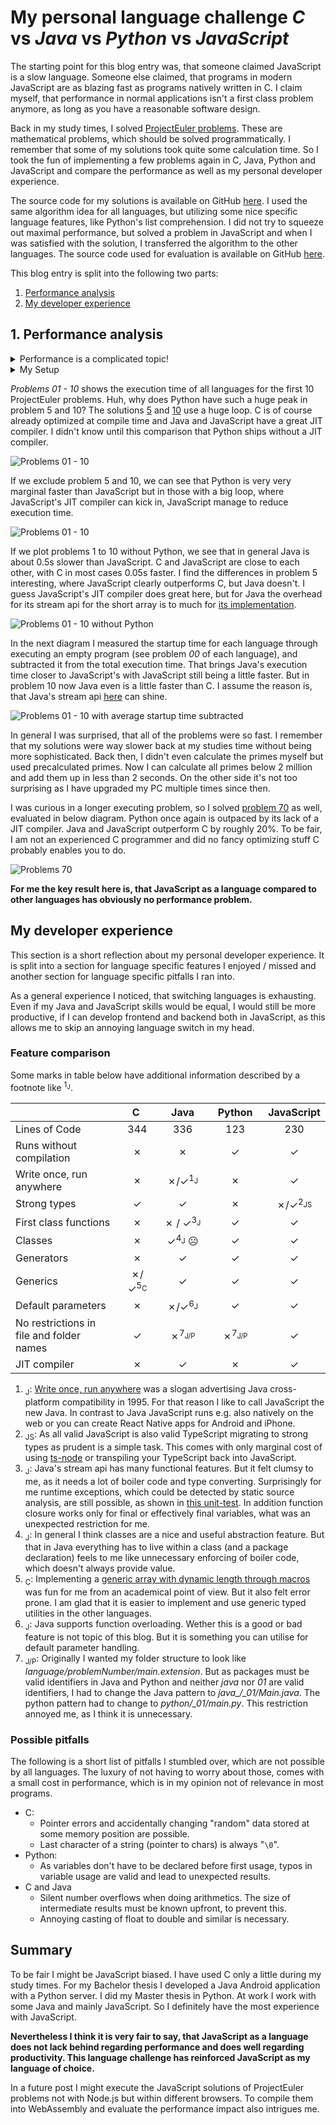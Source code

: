 # My personal language challenge _C_ vs _Java_ vs _Python_ vs _JavaScript_

The starting point for this blog entry was, that someone claimed JavaScript is a slow language. Someone else claimed, that programs in modern JavaScript are as blazing fast as programs natively written in C. I claim myself, that performance in normal applications isn't a first class problem anymore, as long as you have a reasonable software design.

Back in my study times, I solved [ProjectEuler problems](https://projecteuler.net/about). These are mathematical problems, which should be solved programmatically. I remember that some of my solutions took quite some calculation time. So I took the fun of implementing a few problems again in C, Java, Python and JavaScript and compare the performance as well as my personal developer experience.

The source code for my solutions is available on GitHub [here](https://github.com/shaman-apprentice/project-euler/tree/language-challenge). I used the same algorithm idea for all languages, but utilizing some nice specific language features, like Python's list comprehension. I did not try to squeeze out maximal performance, but solved a problem in JavaScript and when I was satisfied with the solution, I transferred the algorithm to the other languages. The source code used for evaluation is available on GitHub [here](https://github.com/shaman-apprentice/old-donkey/tree/main/whyJSBlog/euler-evaluation).

This blog entry is split into the following two parts:
1. [Performance analysis](#Performance-analysis)
2. [My developer experience](#My-developer-experience)

## 1. Performance analysis
<details>
  <summary>Performance is a complicated topic!</summary>
  The following are just some basic thoughts about performance:

  First of all you have to define your performance goals. For Example if you have a function as a service, the startup time of a Java VM might be to slow for you (and a full Java VM in general is probably also more expensive in its resource usage than an interpreted language). But if you have a server running 24/7, startup time is of no concern for you.

  Another question is, if you are interested in the first execution time or on the average of one million executions. An algorithm A can be faster than algorithm B if they both run once, but algorithm B can be faster in average over multiple executions, if it can be better optimized by a JIT compiler.

  This leads me to the next thought about compilers. Thinking about optimizing source code I always remember my mathematical numeric professor. He spent quite some time in optimizing his source source code. But when he compiled and measured the difference, he had to admit, that the program has became slower. The moral is, that human optimizations to the source code can reduce optimizations possible by the compiler.

  Also based on the version of the compiler, the runtime and underlying hardware the performance of the same program / algorithm can differ.

  In addition the input data can have huge impact on the performance. I remember reading a paper about an efficient algorithm for solving the knapsack problem during my study times. The given algorithm outperformed all other given algorithms by far with the given test data. But when I ingested random generated data, it was in general way slower than the other algorithms.

  Last but not least performance is probably not the ultimate goal. How much would some performance optimization improve the user experience? Can the revenue be increased or costs be decreased through some performance optimization? How much time does it take to optimize the performance (remember that development time is expensive). Does the optimization make future feature development or maintenance more difficult?
</details>

<details>
  <summary>My Setup</summary>

  My PC: Windows 10 OS build 19042.685, AMD Ryzen 5 1600X 3.6GHz, 16GB Ram

  Used language versions:
  - **C**: gcc (MinGW.org GCC Build-2) 9.2.0
  - **Java**: Java(TM) SE Runtime Environment (build 15.0.1+9-18), HotSpot(TM) 64-Bit Server VM (build 15.0.1+9-18, mixed mode, sharing)
  - **Python**: 3.9.0
  - **Node.js**: v14.15.0
</details>

_Problems 01 - 10_ shows the execution time of all languages for the first 10 ProjectEuler problems. Huh, why does Python have such a huge peak in problem 5 and 10? The solutions [5](https://github.com/shaman-apprentice/project-euler/blob/master/python/_05/main.py#L8) and [10](https://github.com/shaman-apprentice/project-euler/blob/master/python/_10/main.py#L3) use a huge loop. C is of course already optimized at compile time and Java and JavaScript have a great JIT compiler. I didn't know until this comparison that Python ships without a JIT compiler.

![Problems 01 - 10](./euler-evaluation/screenshots/problems01-10.png)

If we exclude problem 5 and 10, we can see that Python is very very marginal faster than JavaScript but in those with a big loop, where JavaScript's JIT compiler can kick in, JavaScript manage to reduce execution time. 

![Problems 01 - 10](./euler-evaluation/screenshots/withoutProblem01And10.png)

If we plot problems 1 to 10 without Python, we see that in general Java is about 0.5s slower than JavaScript. C and JavaScript are close to each other, with C in most cases 0.05s faster. I find the differences in problem 5 interesting, where JavaScript clearly outperforms C, but Java doesn't. I guess JavaScript's JIT compiler does great here, but for Java the overhead for its stream api for the short array is to much for [its implementation](https://github.com/shaman-apprentice/project-euler/blob/master/java_/_05/Main.java#L12).

![Problems 01 - 10 without Python](./euler-evaluation/screenshots/problems01-10WithoutPython.png)

In the next diagram I measured the startup time for each language through executing an empty program (see problem _00_ of each language), and subtracted it from the total execution time. That brings Java's execution time closer to JavaScript's with JavaScript still being a little faster. But in problem 10 now Java even is a little faster than C. I assume the reason is, that Java's stream api [here](https://github.com/shaman-apprentice/project-euler/blob/master/java_/_10/Main.java#L7) can shine. 

![Problems 01 - 10 with average startup time subtracted](./euler-evaluation/screenshots/problems01-10WithAverageStartupTimeSubtracted.png)

In general I was surprised, that all of the problems were so fast. I remember that my solutions were way slower back at my studies time without being more sophisticated. Back then, I didn't even calculate the primes myself but used precalculated primes. Now I can calculate all primes below 2 million and add them up in less than 2 seconds. On the other side it's not too surprising as I have upgraded my PC multiple times since then. 

I was curious in a longer executing problem, so I solved [problem 70](https://projecteuler.net/problem=70) as well, evaluated in below diagram. Python once again is outpaced by its lack of a JIT compiler. Java and JavaScript outperform C by roughly 20%. To be fair, I am not an experienced C programmer and did no fancy optimizing stuff C probably enables you to do. 

![Problems 70](./euler-evaluation/screenshots/problem70.png)

**For me the key result here is, that JavaScript as a language compared to other languages has obviously no performance problem.**

## My developer experience
This section is a short reflection about my personal developer experience. It is split into a section for language specific features I enjoyed / missed and another section for language specific pitfalls I ran into.

As a general experience I noticed, that switching languages is exhausting. Even if my Java and JavaScript skills would be equal, I would still be more productive, if I can develop frontend and backend both in JavaScript, as this allows me to skip an annoying language switch in my head.

### Feature comparison

Some marks in table below have additional information described by a footnote like  <sup>1<sub>J</sub></sup>.

|     	| &nbsp;&nbsp;&nbsp;&nbsp;C&nbsp;&nbsp;&nbsp;&nbsp;&nbsp;| &nbsp;&nbsp;&nbsp;Java&nbsp;&nbsp;&nbsp; | &nbsp;&nbsp;Python&nbsp;&nbsp;     	| JavaScript 	|
|:---------------------------------------- 	|:---:	|:----------:	|:----------:	|:----------:	|
|         Lines of Code                    	|  344 	|      336   |      123   	|     230    	|
|         Runs without compilation         	|  ✗    |      ✗     	|      ✓     |      ✓     	|
| Write once, run anywhere                 	|  ✗  	|      ✗/✓<sup>1<sub>J</sub></sup>   	|      ✗     	|      ✓     	|
|               Strong types               	|  ✓  	|      ✓     	|      ✗     	|      ✗/✓<sup>2<sub>JS</sub></sup> 	|
| First class functions                    	| ✗   	| ✗ / ✓<sup>3<sub>J</sub></sup> 	| ✓     	| ✓          	|
| Classes                                  	| ✗   	| ✓<sup>4<sub>J</sub></sup> ☹        	| ✓          	| ✓          	|
| Generators                               	| ✗   	| ✓          	| ✓          	| ✓          	|
| Generics                                 	| ✗/✓<sup>5<sub>C</sub></sup> 	| ✓          	| ✓          	| ✓          	|
| Default parameters                       	| ✗   	| ✗/✓<sup>6<sub>J</sub></sup>        	| ✓          	| ✓          	|
| No restrictions in file and folder names 	| ✓   	| ✗<sup>7<sub>J/P</sub></sup>   	| ✗<sup>7<sub>J/P</sub></sup>   	| ✓          	|
| JIT compiler                            	|  ✗  	|      ✓     	|      ✗     	|      ✓     	|

1. <sub>J</sub>: [Write once, run anywhere](https://en.wikipedia.org/wiki/Write_once,_run_anywhere) was a slogan advertising Java cross-platform compatibility in 1995. For that reason I like to call JavaScript the new Java. In contrast to Java JavaScript runs e.g. also natively on the web or you can create React Native apps for Android and iPhone.
2. <sub>JS</sub>: As all valid JavaScript is also valid TypeScript migrating to strong types as prudent is a simple task. This comes with only marginal cost of using [ts-node](https://github.com/TypeStrong/ts-node) or transpiling your TypeScript back into JavaScript.
3. <sub>J</sub>: Java's stream api has many functional features. But it felt clumsy to me, as it needs a lot of boiler code and type converting. Surprisingly for me runtime exceptions, which could be detected by static source analysis, are still possible, as shown in [this unit-test](https://github.com/shaman-apprentice/old-donkey/tree/main/JavaStreamTypeRuntimeError). In addition function closure works only for final or effectively final variables, what was an unexpected restriction for me.
4. <sub>J</sub>: In general I think classes are a nice and useful abstraction feature. But that in Java everything has to live within a class (and a package declaration) feels to me like unnecessary enforcing of boiler code, which doesn't always provide value. 
5. <sub>C</sub>: Implementing a [generic array with dynamic length through macros](https://github.com/shaman-apprentice/project-euler/blob/master/c/utilities/dArray.c) was fun for me from an academical point of view. But it also felt error prone. I am glad that it is easier to implement and use generic typed utilities in the other languages. 
6. <sub>J</sub>: Java supports function overloading. Wether this is a good or bad feature is not topic of this blog. But it is something you can utilise for default parameter handling.
7. <sub>J/P</sub>: Originally I wanted my folder structure to look like _language/problemNumber/main.extension_. But as packages must be valid identifiers in Java and Python and neither _java_ nor _01_ are valid identifiers, I had to change the Java pattern to _java\_/\_01/Main.java_. The python pattern had to change to _python/\_01/main.py_. This restriction annoyed me, as I think it is unnecessary.


### Possible pitfalls

The following is a short list of pitfalls I stumbled over, which are not possible by all languages. The luxury of not having to worry about those, comes with a small cost in performance, which is in my opinion not of relevance in most programs. 

- C:
  - Pointer errors and accidentally changing "random" data stored at some memory position are possible.
  - Last character of a string (pointer to chars) is always "`\0`".
- Python:
  - As variables don't have to be declared before first usage, typos in variable usage are valid and lead to unexpected results.
- C and Java
  - Silent number overflows when doing arithmetics. The size of intermediate results must be known upfront, to prevent this.
  - Annoying casting of float to double and similar is necessary.

## Summary

To be fair I might be JavaScript biased. I have used C only a little during my study times. For my Bachelor thesis I developed a Java Android application with a Python server. I did my Master thesis in Python. At work I work with some Java and mainly JavaScript. So I definitely have the most experience with JavaScript.

**Nevertheless I think it is very fair to say, that JavaScript as a language does not lack behind regarding performance and does well regarding productivity. This language challenge has reinforced JavaScript as my language of choice.**

In a future post I might execute the JavaScript solutions of ProjectEuler problems not with Node.js but within different browsers. To compile them into WebAssembly and evaluate the performance impact also intrigues me.
